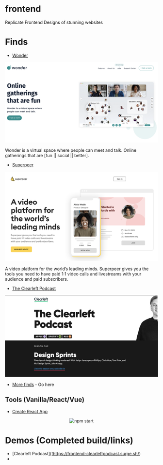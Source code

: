 # frontend
Replicate Frontend Designs of stunning websites

# Finds
- [Wonder](https://www.wonder.me/)


<p align='center'>
<img src='readme/wonder.me.png' alt='wonder, site screenshot'>
</p>

Wonder is a virtual space where people can meet and talk.
Online gatherings that are [fun || social || better].

- [Superpeer](https://superpeer.com/)

<p align='center'>
<img src='readme/superpeer.png' alt='superpeer, site screenshot'>
</p>

A video platform for the world’s leading minds.
Superpeer gives you the tools you need to have paid 1:1 video calls and livestreams with your audience and paid subscribers.


- [The Clearleft Podcast](https://podcast.clearleft.com/)

<p align='center'>
<img src='readme/the_clearleft.png' alt='clearleft, site screenshot'>
</p>

- [More finds]() - Go here

## Tools (Vanilla/React/Vue)
- [Create React App](https://github.com/facebook/create-react-app/)

<p align='center'>
<img src='https://cdn.jsdelivr.net/gh/facebook/create-react-app@27b42ac7efa018f2541153ab30d63180f5fa39e0/screencast.svg' width='600' alt='npm start'>
</p>

# Demos (Completed build/links)
- [Clearleft Podcast]((https://frontend-clearleftpodcast.surge.sh/)
- 